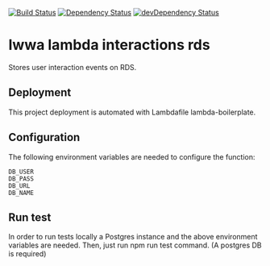 [![Build Status](https://travis-ci.org/innowatio/iwwa-lambda-interactions-rds.svg?branch=master)](https://travis-ci.org/innowatio/iwwa-lambda-interactions-rds)
[![Dependency Status](https://david-dm.org/innowatio/iwwa-lambda-interactions-rds.svg)](https://david-dm.org/innowatio/iwwa-lambda-interactions-rds)
[![devDependency Status](https://david-dm.org/innowatio/iwwa-lambda-interactions-rds/dev-status.svg)](https://david-dm.org/innowatio/iwwa-lambda-interactions-rds#info=devDependencies)

# Iwwa lambda interactions rds

Stores user interaction events on RDS.

## Deployment

This project deployment is automated with Lambdafile lambda-boilerplate.


## Configuration

The following environment variables are needed to configure the function:

    DB_USER
    DB_PASS
    DB_URL
    DB_NAME


## Run test

In order to run tests locally a Postgres instance and the above environment variables are needed. Then, just run npm run test command.
(A postgres DB is required)
